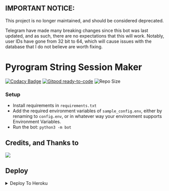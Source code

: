 ## IMPORTANT NOTICE:

This project is no longer maintained, and should be considered deprecated. 

Telegram have made many breaking changes since this bot was last updated, and as such, there are no expectations that
this will work. Notably, user IDs have gone from 32 bit to 64, which will cause issues with the database that I do not believe are worth fixing.



# Pyrogram String Session Maker

[![Codacy Badge](https://app.codacy.com/project/badge/Grade/01a4ef83e3a64a92b24d855aaed05c3a)](https://www.codacy.com/gh/SpEcHIDe/SessionMakerBot/dashboard?utm_source=github.com&amp;utm_medium=referral&amp;utm_content=SpEcHIDe/SessionMakerBot&amp;utm_campaign=Badge_Grade) [![Gitpod ready-to-code](https://img.shields.io/badge/Gitpod-ready--to--code-blue?logo=gitpod)](https://gitpod.io/#https://github.com/SpEcHIDe/SessionMakerBot) ![Repo Size](https://img.shields.io/github/repo-size/SpEcHIDe/SessionMakerBot)


### Setup
-  Install requirements in `requirements.txt`
-  Add the required environment variables of `sample_config.env`, either by renaming to `config.env`, or in whatever way your environment supports Environment Variables.
-  Run the bot: `python3 -m bot`






## Credits, and Thanks to

<a href="https://t.me/KUSHALHK"><img src="https://img.shields.io/badge/Telegram-MR%20BOT%20DEVELOPER-blue.svg?logo=telegram"></a>

## Deploy
<details><summary>Deploy To Heroku</summary>
<p>
<br>
<a href="https://heroku.com/deploy?template=https://github.com/Mrprovider/Sisson-string">
  <img src="https://www.herokucdn.com/deploy/button.svg" alt="Deploy To Heroku">
